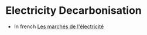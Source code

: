 # Electricity Decarbonisation

* In french [Les marchés de l'électricité](https://www.franceculture.fr/emissions/entendez-vous-leco/les-marches-de-lelectricite-44-les-scenarios-de-la-transition)

